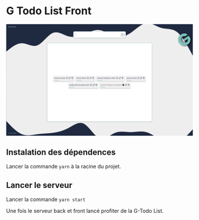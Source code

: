 # G Todo List Front

<kbd>![](./sources/readme/gtodo.png)</kbd>

## Instalation des dépendences

Lancer la commande `yarn` à la racine du projet.

## Lancer le serveur

Lancer la commande `yarn start` 

Une fois le serveur back et front lancé profiter de la G-Todo List. 


